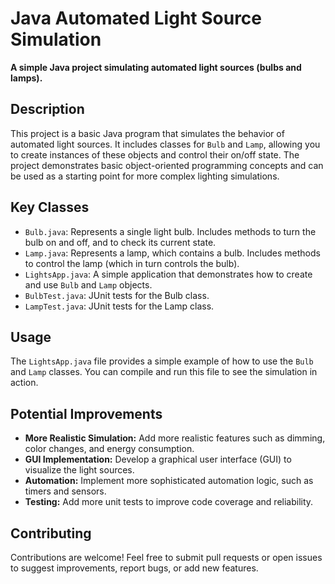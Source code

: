 # Java Automated Light Source Simulation

**A simple Java project simulating automated light sources (bulbs and lamps).**

## Description

This project is a basic Java program that simulates the behavior of automated light sources. It includes classes for `Bulb` and `Lamp`, allowing you to create instances of these objects and control their on/off state. The project demonstrates basic object-oriented programming concepts and can be used as a starting point for more complex lighting simulations.

## Key Classes

*   `Bulb.java`: Represents a single light bulb. Includes methods to turn the bulb on and off, and to check its current state.
*   `Lamp.java`: Represents a lamp, which contains a bulb. Includes methods to control the lamp (which in turn controls the bulb).
*   `LightsApp.java`: A simple application that demonstrates how to create and use `Bulb` and `Lamp` objects.
*   `BulbTest.java`: JUnit tests for the Bulb class.
*   `LampTest.java`: JUnit tests for the Lamp class.

## Usage

The `LightsApp.java` file provides a simple example of how to use the `Bulb` and `Lamp` classes. You can compile and run this file to see the simulation in action.

## Potential Improvements

*   **More Realistic Simulation:** Add more realistic features such as dimming, color changes, and energy consumption.
*   **GUI Implementation:** Develop a graphical user interface (GUI) to visualize the light sources.
*   **Automation:** Implement more sophisticated automation logic, such as timers and sensors.
*   **Testing:** Add more unit tests to improve code coverage and reliability.

## Contributing

Contributions are welcome! Feel free to submit pull requests or open issues to suggest improvements, report bugs, or add new features.
